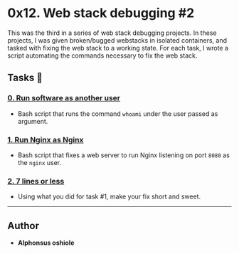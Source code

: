 # 0x12. Web stack debugging #2

This was the third in a series of web stack debugging projects. In these
projects, I was given broken/bugged webstacks in isolated containers,
and tasked with fixing the web stack to a working state. For each
task, I wrote a script automating the commands necessary to fix the
web stack.

## Tasks :page_with_curl:

### [0. Run software as another user](./0-iamsomeoneelse)
* Bash script that runs the command `whoami` under the user passed as argument.

### [1. Run Nginx as Nginx](./1-run_nginx_as_nginx)
* Bash script that fixes a web server to run Nginx listening on port `8080` as the `nginx` user.

### [2. 7 lines or less](./100-fix_in_7_lines_or_less)
* Using what you did for task #1, make your fix short and sweet.

---

## Author
* **Alphonsus oshiole**
